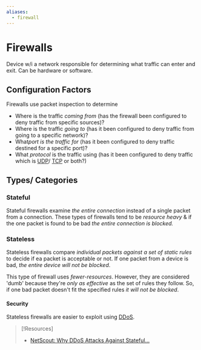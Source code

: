```yaml
---
aliases:
  - firewall
---
```

# Firewalls
Device w/i a network responsible for determining what traffic can enter and exit. Can be hardware or software.
## Configuration Factors
Firewalls use packet inspection to determine
- Where is the traffic *coming from* (has the firewall been configured to deny traffic from specific sources)?
- Where is the traffic *going to* (has it been configured to deny traffic from going to a specific network)?
- What*port is the traffic for* (has it been configured to deny traffic destined for a specific port)?
- What *protocol* is the traffic using (has it been configured to deny traffic which is [UDP](/networking/protocols/UDP.md)/ [TCP](/networking/protocols/TCP.md) or both?)
## Types/ Categories
### Stateful
Stateful firewalls examine *the entire connection* instead of a single packet from a connection. These types of firewalls tend to be *resource heavy* & if the one packet is found to be bad *the entire connection is blocked.*
### Stateless
Stateless firewalls compare *individual packets against a set of static rules* to decide if ea packet is acceptable or not. If one packet from a device is bad, *the entire device will not be blocked*.

This type of firewall uses *fewer-resources*. However, they are considered 'dumb' because they're *only as effective* as the set of rules they follow. So, if one bad packet doesn't fit the specified rules *it will not be blocked*.
#### Security
Stateless firewalls are easier to exploit using [DDoS](/cybersecurity/TTPs/exploitation/denial-of-service.md).

> [!Resources]
> - [NetScout: Why DDoS Attacks Against Stateful... ](https://www.netscout.com/sites/default/files/2021-10/SECWP_020_EN-2101%20-%20Enemy%20of%20the%20State.pdf)
